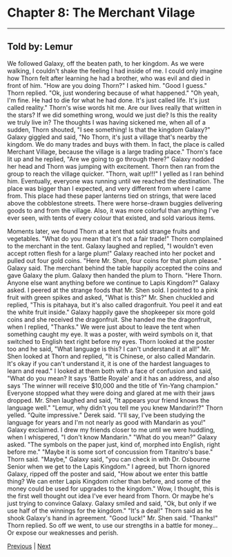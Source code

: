 # Chapter 8: The Merchant Vilage
---

## Told by: Lemur

We followed Galaxy, off the beaten path, to her kingdom. As we were walking, I couldn't shake the feeling I had inside of me. I could only imagine how Thorn felt after learning he had a brother, who was evil and died in front of him. "How are you doing Thorn?" I asked him.
"Good I guess." Thorn replied.
"Ok, just wondering because of what happened."
"Oh yeah, I'm fine. He had to die for what he had done. It's just called life. It's just called reality."
Thorn's wise words hit me. Are our lives really that written in the stars? If we did something wrong, would we just die? Is this the reality we truly live in? The thoughts I was having sickened me, when all of a sudden, Thorn shouted, "I see something! Is that the kingdom Galaxy?"
Galaxy giggled and said, "No Thorn, it's just a village that's nearby the kingdom. We do many trades and buys with them. In fact, the place is called Merchant Village, because the village is a large trading place."
Thorn's face lit up and he replied, "Are we going to go through there?"
Galaxy nodded her head and Thorn was jumping with excitement. Thorn then ran from the group to reach the village quicker. "Thorn, wait up!!!" I yelled as I ran behind him. Eventually, everyone was running until we reached the destination. The place was bigger than I expected, and very different from where I came from. This place had these paper lanterns tied on strings, that were laced above the cobblestone streets. There were horse-drawn buggies delivering goods to and from the village. Also, it was more colorful than anything I've ever seen, with tents of every colour that existed, and sold various items.

Moments later, we found Thorn at a tent that sold strange fruits and vegetables. "What do you mean that it's not a fair trade!" Thorn complained to the merchant in the tent. Galaxy laughed and replied, "I wouldn't even accept rotten flesh for a large plum!"
Galaxy reached into her pocket and pulled out four gold coins. "Here Mr. Shen, four coins for that plum please." Galaxy said. The merchant behind the table happily accepted the coins and gave Galaxy the plum. Galaxy then handed the plum to Thorn. "Here Thorn. Anyone else want anything before we continue to Lapis Kingdom?" Galaxy asked. I peered at the strange foods that Mr. Shen sold. I pointed to a pink fruit with green spikes and asked, "What is this?"
Mr. Shen chuckled and replied, "This is pitahaya, but it's also called dragonfruit. You peel it and eat the white fruit inside."
Galaxy happily gave the shopkeeper six more gold coins and she received the dragonfruit. She handed me the dragonfruit, when I replied, "Thanks."
We were just about to leave the tent when something caught my eye. It was a poster, with weird symbols on it, that switched to English text right before my eyes. Thorn looked at the poster too and he said, "What language is this? I can't understand it at all!"
Mr. Shen looked at Thorn and replied, "It is Chinese, or also called Mandarin. It's okay if you can't understand it, it is one of the hardest languages to learn and read."
I looked at them both with a face of confusion and said, "What do you mean? It says 'Battle Royale' and it has an address, and also says 'The winner will receive $10,000 and the title of Yin-Yang champion."
Everyone stopped what they were doing and glared at me with their jaws dropped. Mr. Shen laughed and said, "It appears your friend knows the language well."
"Lemur, why didn't you tell me you knew Mandarin!?" Thorn yelled.
"Quite impressive." Derek said.
"I'll say, I've been studying the language for years and I'm not nearly as good with Mandarin as you!" Galaxy exclaimed.
I drew my friends closer to me until we were huddling, when I whispered, "I don't know Mandarin."
"What do you mean?" Galaxy asked.
"The symbols on the paper just, kind of, morphed into English, right before me."
"Maybe it is some sort of concussion from Titanitro's base." Thorn said.
"Maybe," Galaxy said, "you can check in with Dr. Osbourne Senior when we get to the Lapis Kingdom."
I agreed, but Thorn ignored Galaxy, ripped off the poster and said, "How about we enter this battle thing? We can enter Lapis Kingdom richer than before, and some of the money could be used for upgrades to the kingdom."
Wow, I thought, this is the first well thought out idea I've ever heard from Thorn. Or maybe he's just trying to convince Galaxy. Galaxy smiled and said, "Ok, but only if we use half of the winnings for the kingdom."
"It's a deal!" Thorn said as he shook Galaxy's hand in agreement.
"Good luck!" Mr. Shen said.
"Thanks!" Thorn replied.
So off we went, to use our strengths in a battle for money... Or expose our weaknesses and perish.




[Previous](https://lemurkolachnik.github.io/Legend-of-Lemur/pages/book_1_chapters/7) | [Next](https://lemurkolachnik.github.io/Legend-of-Lemur/pages/book_1_chapters/9)

